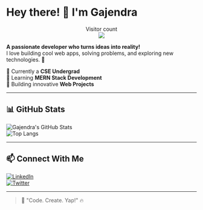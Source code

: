 # Hey there! 👋 I'm Gajendra

<p align="center"> 
  Visitor count<br>
  <img src="https://profile-counter.glitch.me/0xgajendra/count.svg" />
</p>

**A passionate developer who turns ideas into reality!**  
I love building cool web apps, solving problems, and exploring new technologies. 🚀  

🔹 Currently a **CSE Undergrad**  
🔹 Learning **MERN Stack Development**  
🔹 Building innovative **Web Projects**  

---



## 📊 GitHub Stats  
![Gajendra's GitHub Stats](https://github-readme-stats.vercel.app/api?username=0xGajendra&show_icons=true&theme=radical)  
![Top Langs](https://github-readme-stats.vercel.app/api/top-langs/?username=0xGajendra&layout=compact&theme=radical)  

---

## 📫 Connect With Me  
[![LinkedIn](https://img.shields.io/badge/LinkedIn-%230077B5.svg?style=for-the-badge&logo=linkedin&logoColor=white)](https://linkedin.com/in/gajendra-li)  
[![Twitter](https://img.shields.io/badge/Twitter-%231DA1F2.svg?style=for-the-badge&logo=twitter&logoColor=white)](https://twitter.com/gajendra_tw)  

---

> 🚀 "Code. Create. Yap!" 🔥
